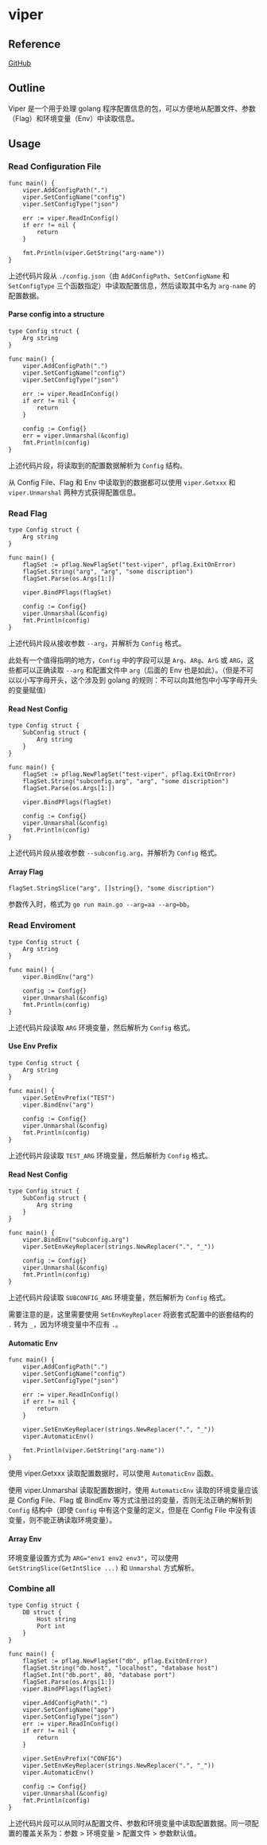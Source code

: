 # viper

## Reference

[GitHub](https://github.com/spf13/viper)

## Outline

Viper 是一个用于处理 golang 程序配置信息的包，可以方便地从配置文件、参数（Flag）和环境变量（Env）中读取信息。

## Usage

### Read Configuration File

```golang
func main() {
	viper.AddConfigPath(".")
	viper.SetConfigName("config")
	viper.SetConfigType("json")

    err := viper.ReadInConfig()
	if err != nil {
		return
	}

	fmt.Println(viper.GetString("arg-name"))
}
```

上述代码片段从 `./config.json`（由 `AddConfigPath`、`SetConfigName` 和 `SetConfigType` 三个函数指定）中读取配置信息，然后读取其中名为 `arg-name` 的配置数据。

#### Parse config into a structure

```golang
type Config struct {
	Arg string
}

func main() {
	viper.AddConfigPath(".")
	viper.SetConfigName("config")
	viper.SetConfigType("json")

    err := viper.ReadInConfig()
	if err != nil {
		return
	}

	config := Config{}
	err = viper.Unmarshal(&config)
	fmt.Println(config)
}
```

上述代码片段，将读取到的配置数据解析为 `Config` 结构。

从 Config File、Flag 和 Env 中读取到的数据都可以使用 `viper.Getxxx` 和 `viper.Unmarshal` 两种方式获得配置信息。

### Read Flag

```golang
type Config struct {
	Arg string
}

func main() {
	flagSet := pflag.NewFlagSet("test-viper", pflag.ExitOnError)
	flagSet.String("arg", "arg", "some discription")
	flagSet.Parse(os.Args[1:])

	viper.BindPFlags(flagSet)

	config := Config{}
	viper.Unmarshal(&config)
	fmt.Println(config)
}
```

上述代码片段从接收参数 `--arg`，并解析为 `Config` 格式。

此处有一个值得指明的地方，`Config` 中的字段可以是 `Arg`、`ARg`、`ArG` 或 `ARG`，这些都可以正确读取 `--arg` 和配置文件中 `arg`（后面的 Env 也是如此）。（但是不可以以小写字母开头，这个涉及到 golang 的规则：不可以向其他包中小写字母开头的变量赋值）

#### Read Nest Config

```golang
type Config struct {
	SubConfig struct {
        Arg string
    }
}

func main() {
    flagSet := pflag.NewFlagSet("test-viper", pflag.ExitOnError)
	flagSet.String("subconfig.arg", "arg", "some discription")
	flagSet.Parse(os.Args[1:])

	viper.BindPFlags(flagSet)

	config := Config{}
	viper.Unmarshal(&config)
	fmt.Println(config)
}
```

上述代码片段从接收参数 `--subconfig.arg`，并解析为 `Config` 格式。

#### Array Flag

```golang
flagSet.StringSlice("arg", []string{}, "some discription")
```

参数传入时，格式为 `go run main.go --arg=aa --arg=bb`。

### Read Enviroment

```golang
type Config struct {
	Arg string
}

func main() {
	viper.BindEnv("arg")

	config := Config{}
	viper.Unmarshal(&config)
	fmt.Println(config)
}
```

上述代码片段读取 `ARG` 环境变量，然后解析为 `Config` 格式。

#### Use Env Prefix

```golang
type Config struct {
	Arg string
}

func main() {
	viper.SetEnvPrefix("TEST")
	viper.BindEnv("arg")

	config := Config{}
	viper.Unmarshal(&config)
	fmt.Println(config)
}
```

上述代码片段读取 `TEST_ARG` 环境变量，然后解析为 `Config` 格式。

#### Read Nest Config

```golang
type Config struct {
	SubConfig struct {
        Arg string
    }
}

func main() {
	viper.BindEnv("subconfig.arg")
	viper.SetEnvKeyReplacer(strings.NewReplacer(".", "_"))

	config := Config{}
	viper.Unmarshal(&config)
	fmt.Println(config)
}
```

上述代码片段读取 `SUBCONFIG_ARG` 环境变量，然后解析为 `Config` 格式。

需要注意的是，这里需要使用 `SetEnvKeyReplacer` 将嵌套式配置中的嵌套结构的 `.` 转为 `_`，因为环境变量中不应有 `.`。

#### Automatic Env

```golang
func main() {
	viper.AddConfigPath(".")
	viper.SetConfigName("config")
	viper.SetConfigType("json")

    err := viper.ReadInConfig()
	if err != nil {
		return
	}

    viper.SetEnvKeyReplacer(strings.NewReplacer(".", "_"))
	viper.AutomaticEnv()

	fmt.Println(viper.GetString("arg-name"))
}
```

使用 viper.Getxxx 读取配置数据时，可以使用 `AutomaticEnv` 函数。

使用 viper.Unmarshal 读取配置数据时，使用 `AutomaticEnv` 读取的环境变量应该是 Config File、Flag 或 BindEnv 等方式注册过的变量，否则无法正确的解析到 `Config` 结构中（即使 `Config` 中有这个变量的定义，但是在 Config File 中没有该变量，则不能正确读取环境变量）。

#### Array Env

环境变量设置方式为 `ARG="env1 env2 env3"`，可以使用 `GetStringSlice(GetIntSlice ...)` 和 `Unmarshal` 方式解析。

### Combine all

```golang
type Config struct {
	DB struct {
		Host string
        Port int
	}
}

func main() {
	flagSet := pflag.NewFlagSet("db", pflag.ExitOnError)
	flagSet.String("db.host", "localhost", "database host")
    flagSet.Int("db.port", 80, "database port")
	flagSet.Parse(os.Args[1:])
	viper.BindPFlags(flagSet)

	viper.AddConfigPath(".")
	viper.SetConfigName("app")
	viper.SetConfigType("json")
    err := viper.ReadInConfig()
	if err != nil {
		return
	}

	viper.SetEnvPrefix("CONFIG")
    viper.SetEnvKeyReplacer(strings.NewReplacer(".", "_"))
	viper.AutomaticEnv()

	config := Config{}
	viper.Unmarshal(&config)
	fmt.Println(config)
}
```

上述代码片段可以从同时从配置文件、参数和环境变量中读取配置数据。同一项配置的覆盖关系为：参数 > 环境变量 > 配置文件 > 参数默认值。
